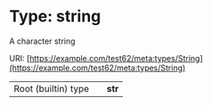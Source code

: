 
# Type: string


A character string

URI: [https://example.com/test62/meta:types/String](https://example.com/test62/meta:types/String)

|  |  |  |
| --- | --- | --- |
| Root (builtin) type | | **str** |
